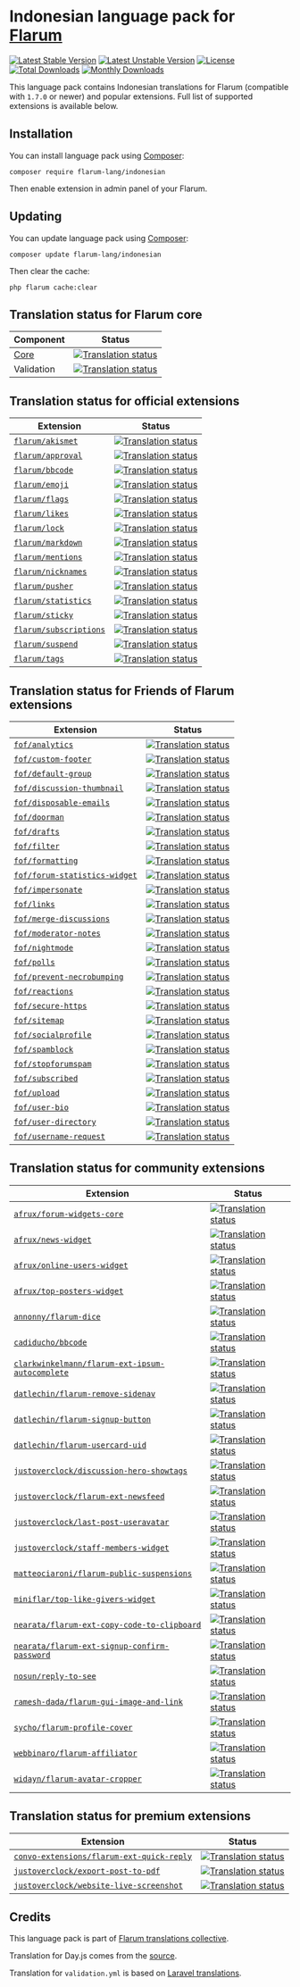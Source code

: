 # Indonesian language pack for [Flarum](https://flarum.org/)

[![Latest Stable Version](https://img.shields.io/packagist/v/flarum-lang/indonesian?color=success&label=stable)](https://packagist.org/packages/flarum-lang/indonesian) 
[![Latest Unstable Version](https://img.shields.io/packagist/v/flarum-lang/indonesian?include_prereleases&label=unstable)](https://packagist.org/packages/flarum-lang/indonesian) 
[![License](https://img.shields.io/packagist/l/flarum-lang/indonesian)](https://packagist.org/packages/flarum-lang/indonesian) 
[![Total Downloads](https://img.shields.io/packagist/dt/flarum-lang/indonesian)](https://packagist.org/packages/flarum-lang/indonesian/stats) 
[![Monthly Downloads](https://img.shields.io/packagist/dm/flarum-lang/indonesian)](https://packagist.org/packages/flarum-lang/indonesian/stats) 

This language pack contains Indonesian translations for Flarum (compatible with `1.7.0` or newer) and popular extensions. Full list of supported extensions is available below.


## Installation

You can install language pack using [Composer](https://getcomposer.org/):

```console
composer require flarum-lang/indonesian
```

Then enable extension in admin panel of your Flarum.


## Updating

You can update language pack using [Composer](https://getcomposer.org/):

```console
composer update flarum-lang/indonesian
```

Then clear the cache:

```console
php flarum cache:clear
```


## Translation status for Flarum core

| Component | Status |
| --- | --- |
| [Core](https://github.com/flarum/flarum-core) | [![Translation status](https://weblate.rob006.net/widgets/flarum/id/core/svg-badge.svg)](https://weblate.rob006.net/projects/flarum/core/id/) |
| Validation | [![Translation status](https://weblate.rob006.net/widgets/flarum/id/validation/svg-badge.svg)](https://weblate.rob006.net/projects/flarum/validation/id/) |


## Translation status for official extensions

<!-- flarum-extensions-list-start -->

| Extension | Status |
| --- | --- |
| [`flarum/akismet`](https://github.com/flarum/akismet) | [![Translation status](https://weblate.rob006.net/widgets/flarum/id/flarum-akismet/svg-badge.svg)](https://weblate.rob006.net/projects/flarum/flarum-akismet/id/) |
| [`flarum/approval`](https://github.com/flarum/approval) | [![Translation status](https://weblate.rob006.net/widgets/flarum/id/flarum-approval/svg-badge.svg)](https://weblate.rob006.net/projects/flarum/flarum-approval/id/) |
| [`flarum/bbcode`](https://github.com/flarum/bbcode) | [![Translation status](https://weblate.rob006.net/widgets/flarum/id/flarum-bbcode/svg-badge.svg)](https://weblate.rob006.net/projects/flarum/flarum-bbcode/id/) |
| [`flarum/emoji`](https://github.com/flarum/emoji) | [![Translation status](https://weblate.rob006.net/widgets/flarum/id/flarum-emoji/svg-badge.svg)](https://weblate.rob006.net/projects/flarum/flarum-emoji/id/) |
| [`flarum/flags`](https://github.com/flarum/flags) | [![Translation status](https://weblate.rob006.net/widgets/flarum/id/flarum-flags/svg-badge.svg)](https://weblate.rob006.net/projects/flarum/flarum-flags/id/) |
| [`flarum/likes`](https://github.com/flarum/likes) | [![Translation status](https://weblate.rob006.net/widgets/flarum/id/flarum-likes/svg-badge.svg)](https://weblate.rob006.net/projects/flarum/flarum-likes/id/) |
| [`flarum/lock`](https://github.com/flarum/lock) | [![Translation status](https://weblate.rob006.net/widgets/flarum/id/flarum-lock/svg-badge.svg)](https://weblate.rob006.net/projects/flarum/flarum-lock/id/) |
| [`flarum/markdown`](https://github.com/flarum/markdown) | [![Translation status](https://weblate.rob006.net/widgets/flarum/id/flarum-markdown/svg-badge.svg)](https://weblate.rob006.net/projects/flarum/flarum-markdown/id/) |
| [`flarum/mentions`](https://github.com/flarum/mentions) | [![Translation status](https://weblate.rob006.net/widgets/flarum/id/flarum-mentions/svg-badge.svg)](https://weblate.rob006.net/projects/flarum/flarum-mentions/id/) |
| [`flarum/nicknames`](https://github.com/flarum/nicknames) | [![Translation status](https://weblate.rob006.net/widgets/flarum/id/flarum-nicknames/svg-badge.svg)](https://weblate.rob006.net/projects/flarum/flarum-nicknames/id/) |
| [`flarum/pusher`](https://github.com/flarum/pusher) | [![Translation status](https://weblate.rob006.net/widgets/flarum/id/flarum-pusher/svg-badge.svg)](https://weblate.rob006.net/projects/flarum/flarum-pusher/id/) |
| [`flarum/statistics`](https://github.com/flarum/statistics) | [![Translation status](https://weblate.rob006.net/widgets/flarum/id/flarum-statistics/svg-badge.svg)](https://weblate.rob006.net/projects/flarum/flarum-statistics/id/) |
| [`flarum/sticky`](https://github.com/flarum/sticky) | [![Translation status](https://weblate.rob006.net/widgets/flarum/id/flarum-sticky/svg-badge.svg)](https://weblate.rob006.net/projects/flarum/flarum-sticky/id/) |
| [`flarum/subscriptions`](https://github.com/flarum/subscriptions) | [![Translation status](https://weblate.rob006.net/widgets/flarum/id/flarum-subscriptions/svg-badge.svg)](https://weblate.rob006.net/projects/flarum/flarum-subscriptions/id/) |
| [`flarum/suspend`](https://github.com/flarum/suspend) | [![Translation status](https://weblate.rob006.net/widgets/flarum/id/flarum-suspend/svg-badge.svg)](https://weblate.rob006.net/projects/flarum/flarum-suspend/id/) |
| [`flarum/tags`](https://github.com/flarum/tags) | [![Translation status](https://weblate.rob006.net/widgets/flarum/id/flarum-tags/svg-badge.svg)](https://weblate.rob006.net/projects/flarum/flarum-tags/id/) |

<!-- flarum-extensions-list-stop -->


## Translation status for Friends of Flarum extensions

<!-- fof-extensions-list-start -->

| Extension | Status |
| --- | --- |
| [`fof/analytics`](https://github.com/FriendsOfFlarum/analytics) | [![Translation status](https://weblate.rob006.net/widgets/flarum/id/fof-analytics/svg-badge.svg)](https://weblate.rob006.net/projects/flarum/fof-analytics/id/) |
| [`fof/custom-footer`](https://github.com/FriendsOfFlarum/custom-footer) | [![Translation status](https://weblate.rob006.net/widgets/flarum/id/fof-custom-footer/svg-badge.svg)](https://weblate.rob006.net/projects/flarum/fof-custom-footer/id/) |
| [`fof/default-group`](https://github.com/FriendsOfFlarum/default-group) | [![Translation status](https://weblate.rob006.net/widgets/flarum/id/fof-default-group/svg-badge.svg)](https://weblate.rob006.net/projects/flarum/fof-default-group/id/) |
| [`fof/discussion-thumbnail`](https://github.com/FriendsOfFlarum/discussion-thumbnail) | [![Translation status](https://weblate.rob006.net/widgets/flarum/id/fof-discussion-thumbnail/svg-badge.svg)](https://weblate.rob006.net/projects/flarum/fof-discussion-thumbnail/id/) |
| [`fof/disposable-emails`](https://github.com/FriendsOfFlarum/disposable-emails) | [![Translation status](https://weblate.rob006.net/widgets/flarum/id/fof-disposable-emails/svg-badge.svg)](https://weblate.rob006.net/projects/flarum/fof-disposable-emails/id/) |
| [`fof/doorman`](https://github.com/FriendsOfFlarum/doorman) | [![Translation status](https://weblate.rob006.net/widgets/flarum/id/fof-doorman/svg-badge.svg)](https://weblate.rob006.net/projects/flarum/fof-doorman/id/) |
| [`fof/drafts`](https://github.com/FriendsOfFlarum/drafts) | [![Translation status](https://weblate.rob006.net/widgets/flarum/id/fof-drafts/svg-badge.svg)](https://weblate.rob006.net/projects/flarum/fof-drafts/id/) |
| [`fof/filter`](https://github.com/FriendsOfFlarum/filter) | [![Translation status](https://weblate.rob006.net/widgets/flarum/id/fof-filter/svg-badge.svg)](https://weblate.rob006.net/projects/flarum/fof-filter/id/) |
| [`fof/formatting`](https://github.com/FriendsOfFlarum/formatting) | [![Translation status](https://weblate.rob006.net/widgets/flarum/id/fof-formatting/svg-badge.svg)](https://weblate.rob006.net/projects/flarum/fof-formatting/id/) |
| [`fof/forum-statistics-widget`](https://github.com/FriendsOfFlarum/forum-statistics-widget) | [![Translation status](https://weblate.rob006.net/widgets/flarum/id/fof-forum-statistics-widget/svg-badge.svg)](https://weblate.rob006.net/projects/flarum/fof-forum-statistics-widget/id/) |
| [`fof/impersonate`](https://github.com/FriendsOfFlarum/impersonate) | [![Translation status](https://weblate.rob006.net/widgets/flarum/id/fof-impersonate/svg-badge.svg)](https://weblate.rob006.net/projects/flarum/fof-impersonate/id/) |
| [`fof/links`](https://github.com/FriendsOfFlarum/links) | [![Translation status](https://weblate.rob006.net/widgets/flarum/id/fof-links/svg-badge.svg)](https://weblate.rob006.net/projects/flarum/fof-links/id/) |
| [`fof/merge-discussions`](https://github.com/FriendsOfFlarum/merge-discussions) | [![Translation status](https://weblate.rob006.net/widgets/flarum/id/fof-merge-discussions/svg-badge.svg)](https://weblate.rob006.net/projects/flarum/fof-merge-discussions/id/) |
| [`fof/moderator-notes`](https://github.com/FriendsOfFlarum/moderator-notes) | [![Translation status](https://weblate.rob006.net/widgets/flarum/id/fof-moderator-notes/svg-badge.svg)](https://weblate.rob006.net/projects/flarum/fof-moderator-notes/id/) |
| [`fof/nightmode`](https://github.com/FriendsOfFlarum/nightmode) | [![Translation status](https://weblate.rob006.net/widgets/flarum/id/fof-nightmode/svg-badge.svg)](https://weblate.rob006.net/projects/flarum/fof-nightmode/id/) |
| [`fof/polls`](https://github.com/FriendsOfFlarum/polls) | [![Translation status](https://weblate.rob006.net/widgets/flarum/id/fof-polls/svg-badge.svg)](https://weblate.rob006.net/projects/flarum/fof-polls/id/) |
| [`fof/prevent-necrobumping`](https://github.com/FriendsOfFlarum/prevent-necrobumping) | [![Translation status](https://weblate.rob006.net/widgets/flarum/id/fof-prevent-necrobumping/svg-badge.svg)](https://weblate.rob006.net/projects/flarum/fof-prevent-necrobumping/id/) |
| [`fof/reactions`](https://github.com/FriendsOfFlarum/reactions) | [![Translation status](https://weblate.rob006.net/widgets/flarum/id/fof-reactions/svg-badge.svg)](https://weblate.rob006.net/projects/flarum/fof-reactions/id/) |
| [`fof/secure-https`](https://github.com/FriendsOfFlarum/secure-https) | [![Translation status](https://weblate.rob006.net/widgets/flarum/id/fof-secure-https/svg-badge.svg)](https://weblate.rob006.net/projects/flarum/fof-secure-https/id/) |
| [`fof/sitemap`](https://github.com/FriendsOfFlarum/sitemap) | [![Translation status](https://weblate.rob006.net/widgets/flarum/id/fof-sitemap/svg-badge.svg)](https://weblate.rob006.net/projects/flarum/fof-sitemap/id/) |
| [`fof/socialprofile`](https://github.com/FriendsOfFlarum/socialprofile) | [![Translation status](https://weblate.rob006.net/widgets/flarum/id/fof-socialprofile/svg-badge.svg)](https://weblate.rob006.net/projects/flarum/fof-socialprofile/id/) |
| [`fof/spamblock`](https://github.com/FriendsOfFlarum/spamblock) | [![Translation status](https://weblate.rob006.net/widgets/flarum/id/fof-spamblock/svg-badge.svg)](https://weblate.rob006.net/projects/flarum/fof-spamblock/id/) |
| [`fof/stopforumspam`](https://github.com/FriendsOfFlarum/stopforumspam) | [![Translation status](https://weblate.rob006.net/widgets/flarum/id/fof-stopforumspam/svg-badge.svg)](https://weblate.rob006.net/projects/flarum/fof-stopforumspam/id/) |
| [`fof/subscribed`](https://github.com/FriendsOfFlarum/subscribed) | [![Translation status](https://weblate.rob006.net/widgets/flarum/id/fof-subscribed/svg-badge.svg)](https://weblate.rob006.net/projects/flarum/fof-subscribed/id/) |
| [`fof/upload`](https://github.com/FriendsOfFlarum/upload) | [![Translation status](https://weblate.rob006.net/widgets/flarum/id/fof-upload/svg-badge.svg)](https://weblate.rob006.net/projects/flarum/fof-upload/id/) |
| [`fof/user-bio`](https://github.com/FriendsOfFlarum/user-bio) | [![Translation status](https://weblate.rob006.net/widgets/flarum/id/fof-user-bio/svg-badge.svg)](https://weblate.rob006.net/projects/flarum/fof-user-bio/id/) |
| [`fof/user-directory`](https://github.com/FriendsOfFlarum/user-directory) | [![Translation status](https://weblate.rob006.net/widgets/flarum/id/fof-user-directory/svg-badge.svg)](https://weblate.rob006.net/projects/flarum/fof-user-directory/id/) |
| [`fof/username-request`](https://github.com/FriendsOfFlarum/username-request) | [![Translation status](https://weblate.rob006.net/widgets/flarum/id/fof-username-request/svg-badge.svg)](https://weblate.rob006.net/projects/flarum/fof-username-request/id/) |

<!-- fof-extensions-list-stop -->


## Translation status for community extensions

<!-- various-extensions-list-start -->

| Extension | Status |
| --- | --- |
| [`afrux/forum-widgets-core`](https://github.com/afrux/forum-widgets-core) | [![Translation status](https://weblate.rob006.net/widgets/flarum/id/afrux-forum-widgets-core/svg-badge.svg)](https://weblate.rob006.net/projects/flarum/afrux-forum-widgets-core/id/) |
| [`afrux/news-widget`](https://github.com/afrux/news-widget) | [![Translation status](https://weblate.rob006.net/widgets/flarum/id/afrux-news-widget/svg-badge.svg)](https://weblate.rob006.net/projects/flarum/afrux-news-widget/id/) |
| [`afrux/online-users-widget`](https://github.com/afrux/online-users-widget) | [![Translation status](https://weblate.rob006.net/widgets/flarum/id/afrux-online-users-widget/svg-badge.svg)](https://weblate.rob006.net/projects/flarum/afrux-online-users-widget/id/) |
| [`afrux/top-posters-widget`](https://github.com/afrux/top-posters-widget) | [![Translation status](https://weblate.rob006.net/widgets/flarum/id/afrux-top-posters-widget/svg-badge.svg)](https://weblate.rob006.net/projects/flarum/afrux-top-posters-widget/id/) |
| [`annonny/flarum-dice`](https://github.com/mizhiyugan529/flarum-dice) | [![Translation status](https://weblate.rob006.net/widgets/flarum/id/annonny-dice/svg-badge.svg)](https://weblate.rob006.net/projects/flarum/annonny-dice/id/) |
| [`cadiducho/bbcode`](https://github.com/EdorasMinecraft/BBcode) | [![Translation status](https://weblate.rob006.net/widgets/flarum/id/cadiducho-bbcode/svg-badge.svg)](https://weblate.rob006.net/projects/flarum/cadiducho-bbcode/id/) |
| [`clarkwinkelmann/flarum-ext-ipsum-autocomplete`](https://github.com/clarkwinkelmann/flarum-ext-ipsum-autocomplete) | [![Translation status](https://weblate.rob006.net/widgets/flarum/id/clarkwinkelmann-ipsum-autocomplete/svg-badge.svg)](https://weblate.rob006.net/projects/flarum/clarkwinkelmann-ipsum-autocomplete/id/) |
| [`datlechin/flarum-remove-sidenav`](https://github.com/datlechin/flarum-remove-sidenav) | [![Translation status](https://weblate.rob006.net/widgets/flarum/id/datlechin-remove-sidenav/svg-badge.svg)](https://weblate.rob006.net/projects/flarum/datlechin-remove-sidenav/id/) |
| [`datlechin/flarum-signup-button`](https://github.com/datlechin/flarum-signup-button) | [![Translation status](https://weblate.rob006.net/widgets/flarum/id/datlechin-signup-button/svg-badge.svg)](https://weblate.rob006.net/projects/flarum/datlechin-signup-button/id/) |
| [`datlechin/flarum-usercard-uid`](https://github.com/flatension/flarum-usercard-uid) | [![Translation status](https://weblate.rob006.net/widgets/flarum/id/datlechin-usercard-uid/svg-badge.svg)](https://weblate.rob006.net/projects/flarum/datlechin-usercard-uid/id/) |
| [`justoverclock/discussion-hero-showtags`](https://github.com/justoverclockl/discussion-hero-showtags) | [![Translation status](https://weblate.rob006.net/widgets/flarum/id/justoverclock-discussion-hero-showtags/svg-badge.svg)](https://weblate.rob006.net/projects/flarum/justoverclock-discussion-hero-showtags/id/) |
| [`justoverclock/flarum-ext-newsfeed`](https://github.com/justoverclockl/flarum-ext-newsfeed) | [![Translation status](https://weblate.rob006.net/widgets/flarum/id/justoverclock-newsfeed/svg-badge.svg)](https://weblate.rob006.net/projects/flarum/justoverclock-newsfeed/id/) |
| [`justoverclock/last-post-useravatar`](https://github.com/justoverclockl/last-post-useravatar) | [![Translation status](https://weblate.rob006.net/widgets/flarum/id/justoverclock-last-post-useravatar/svg-badge.svg)](https://weblate.rob006.net/projects/flarum/justoverclock-last-post-useravatar/id/) |
| [`justoverclock/staff-members-widget`](https://github.com/justoverclockl/staff-member-widget) | [![Translation status](https://weblate.rob006.net/widgets/flarum/id/justoverclock-staff-members-widget/svg-badge.svg)](https://weblate.rob006.net/projects/flarum/justoverclock-staff-members-widget/id/) |
| [`matteociaroni/flarum-public-suspensions`](https://github.com/matteociaroni/flarum-public-suspensions) | [![Translation status](https://weblate.rob006.net/widgets/flarum/id/matteociaroni-public-suspensions/svg-badge.svg)](https://weblate.rob006.net/projects/flarum/matteociaroni-public-suspensions/id/) |
| [`miniflar/top-like-givers-widget`](https://github.com/miniflar/top-like-givers-widget) | [![Translation status](https://weblate.rob006.net/widgets/flarum/id/miniflar-top-like-givers-widget/svg-badge.svg)](https://weblate.rob006.net/projects/flarum/miniflar-top-like-givers-widget/id/) |
| [`nearata/flarum-ext-copy-code-to-clipboard`](https://github.com/Nearata/flarum-ext-copy-code-to-clipboard) | [![Translation status](https://weblate.rob006.net/widgets/flarum/id/nearata-copy-code-to-clipboard/svg-badge.svg)](https://weblate.rob006.net/projects/flarum/nearata-copy-code-to-clipboard/id/) |
| [`nearata/flarum-ext-signup-confirm-password`](https://github.com/Nearata/flarum-ext-signup-confirm-password) | [![Translation status](https://weblate.rob006.net/widgets/flarum/id/nearata-signup-confirm-password/svg-badge.svg)](https://weblate.rob006.net/projects/flarum/nearata-signup-confirm-password/id/) |
| [`nosun/reply-to-see`](https://github.com/nosun/flarum-ext-reply2see) | [![Translation status](https://weblate.rob006.net/widgets/flarum/id/nosun-reply-to-see/svg-badge.svg)](https://weblate.rob006.net/projects/flarum/nosun-reply-to-see/id/) |
| [`ramesh-dada/flarum-gui-image-and-link`](https://github.com/ramesh-dada/Flarum-GUI-Image-and-Link) | [![Translation status](https://weblate.rob006.net/widgets/flarum/id/ramesh-dada-gui-image-and-link/svg-badge.svg)](https://weblate.rob006.net/projects/flarum/ramesh-dada-gui-image-and-link/id/) |
| [`sycho/flarum-profile-cover`](https://github.com/SychO9/flarum-profile-cover) | [![Translation status](https://weblate.rob006.net/widgets/flarum/id/sycho-profile-cover/svg-badge.svg)](https://weblate.rob006.net/projects/flarum/sycho-profile-cover/id/) |
| [`webbinaro/flarum-affiliator`](https://github.com/eddiewebb/flarum-affiliator) | [![Translation status](https://weblate.rob006.net/widgets/flarum/id/webbinaro-affiliator/svg-badge.svg)](https://weblate.rob006.net/projects/flarum/webbinaro-affiliator/id/) |
| [`widayn/flarum-avatar-cropper`](https://github.com/WiDayn/flarum-avatar-cropper) | [![Translation status](https://weblate.rob006.net/widgets/flarum/id/widayn-avatar-cropper/svg-badge.svg)](https://weblate.rob006.net/projects/flarum/widayn-avatar-cropper/id/) |

<!-- various-extensions-list-stop -->


## Translation status for premium extensions

<!-- premium-extensions-list-start -->

| Extension | Status |
| --- | --- |
| [`convo-extensions/flarum-ext-quick-reply`](https://extiverse.com/extension/convo-extensions/flarum-ext-quick-reply) | [![Translation status](https://weblate.rob006.net/widgets/flarum/id/convo-extensions-quick-reply/svg-badge.svg)](https://weblate.rob006.net/projects/flarum/convo-extensions-quick-reply/id/) |
| [`justoverclock/export-post-to-pdf`](https://extiverse.com/extension/justoverclock/export-post-to-pdf) | [![Translation status](https://weblate.rob006.net/widgets/flarum/id/justoverclock-export-post-to-pdf/svg-badge.svg)](https://weblate.rob006.net/projects/flarum/justoverclock-export-post-to-pdf/id/) |
| [`justoverclock/website-live-screenshot`](https://extiverse.com/extension/justoverclock/website-live-screenshot) | [![Translation status](https://weblate.rob006.net/widgets/flarum/id/justoverclock-website-live-screenshot/svg-badge.svg)](https://weblate.rob006.net/projects/flarum/justoverclock-website-live-screenshot/id/) |

<!-- premium-extensions-list-stop -->


## Credits

This language pack is part of [Flarum translations collective](https://github.com/rob006-software/flarum-translations).

Translation for Day.js comes from the [source](https://github.com/iamkun/dayjs/blob/v1.10.4/src/locale/id.js).

Translation for `validation.yml` is based on [Laravel translations](https://github.com/Laravel-Lang/lang/blob/8.1.3/src/id/validation.php).

